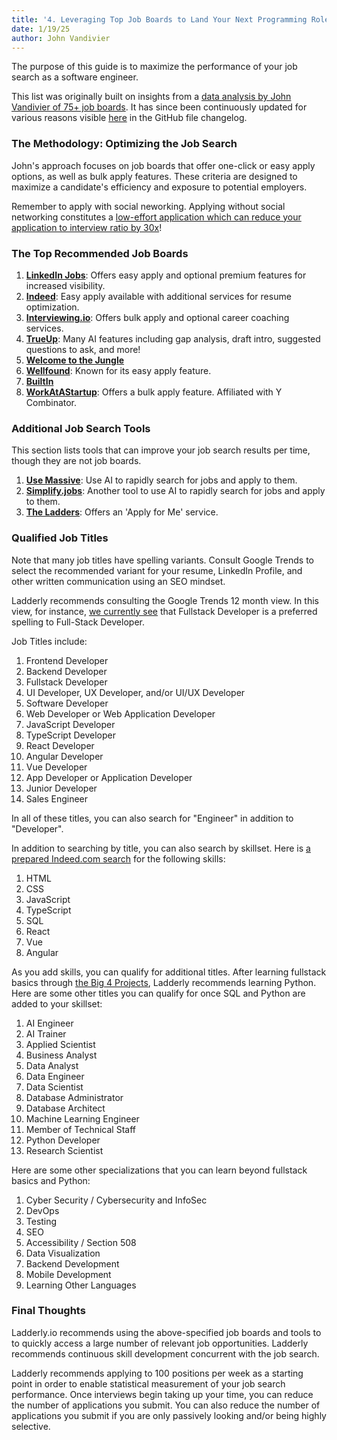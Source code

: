 ```yaml
---
title: '4. Leveraging Top Job Boards to Land Your Next Programming Role'
date: 1/19/25
author: John Vandivier
---
```


The purpose of this guide is to maximize the performance of your job search as a software engineer.

This list was originally built on insights from a [data analysis by John Vandivier of 75+ job boards](https://www.youtube.com/watch?v=Wof3HPOLnPo&list=PL4hsXTgWARMzFezKkj7vGJKmtX0ugC49t). It has since been continuously updated for various reasons visible [here](https://github.com/Vandivier/ladderly-3/commits/main/ladderly-io/src/app/blog/2023-12-01-top-job-boards.md) in the GitHub file changelog.

### The Methodology: Optimizing the Job Search

John's approach focuses on job boards that offer one-click or easy apply options, as well as bulk apply features. These criteria are designed to maximize a candidate's efficiency and exposure to potential employers.

Remember to apply with social neworking. Applying without social networking constitutes a [low-effort application which can reduce your application to interview ratio by 30x](https://www.ladderly.io/blog/2024-08-04-no-cover-letters#an-original-contribution-of-data)!

### The Top Recommended Job Boards

1. [**LinkedIn Jobs**](https://www.linkedin.com/jobs/): Offers easy apply and optional premium features for increased visibility.
2. [**Indeed**](https://www.indeed.com/): Easy apply available with additional services for resume optimization.
3. [**Interviewing.io**](https://interviewing.io/): Offers bulk apply and optional career coaching services.
4. [**TrueUp**](https://www.trueup.io/jobs): Many AI features including gap analysis, draft intro, suggested questions to ask, and more!
5. [**Welcome to the Jungle**](https://us.welcometothejungle.com/)
6. [**Wellfound**](https://www.wellfound.com/): Known for its easy apply feature.
7. [**BuiltIn**](https://builtin.com/)
8. [**WorkAtAStartup**](https://www.workatastartup.com/): Offers a bulk apply feature. Affiliated with Y Combinator.

### Additional Job Search Tools

This section lists tools that can improve your job search results per time, though they are not job boards.

1. [**Use Massive**](https://usemassive.com/?via=john): Use AI to rapidly search for jobs and apply to them.
2. [**Simplify.jobs**](https://simplify.jobs/): Another tool to use AI to rapidly search for jobs and apply to them.
3. [**The Ladders**](https://www.theladders.com/): Offers an 'Apply for Me' service.

### Qualified Job Titles

Note that many job titles have spelling variants. Consult Google Trends to select the recommended variant for your resume, LinkedIn Profile, and other written communication using an SEO mindset.

Ladderly recommends consulting the Google Trends 12 month view. In this view, for instance, [we currently see](https://trends.google.com/trends/explore?geo=US&q=fullstack%20developer,full%20stack%20developer,full-stack%20developer&hl=en) that Fullstack Developer is a preferred spelling to Full-Stack Developer.

Job Titles include:

1. Frontend Developer
2. Backend Developer
3. Fullstack Developer
4. UI Developer, UX Developer, and/or UI/UX Developer
5. Software Developer
6. Web Developer or Web Application Developer
7. JavaScript Developer
8. TypeScript Developer
9. React Developer
10. Angular Developer
11. Vue Developer
12. App Developer or Application Developer
13. Junior Developer
14. Sales Engineer

In all of these titles, you can also search for "Engineer" in addition to "Developer".

In addition to searching by title, you can also search by skillset. Here is [a prepared Indeed.com search](https://www.indeed.com/jobs?q=HTML+OR+CSS+OR+JAVASCRIPT+OR+TYPESCRIPT+OR+SQL+OR+REACT+OR+VUE+OR+ANGULAR&l=United+States) for the following skills:

1. HTML
2. CSS
3. JavaScript
4. TypeScript
5. SQL
6. React
7. Vue
8. Angular

As you add skills, you can qualify for additional titles. After learning fullstack basics through [the Big 4 Projects](https://www.ladderly.io/blog/2023-10-01-quality-course-and-projects#the-big-4-projects), Ladderly recommends learning Python. Here are some other titles you can qualify for once SQL and Python are added to your skillset:

1. AI Engineer
2. AI Trainer
3. Applied Scientist
4. Business Analyst
5. Data Analyst
6. Data Engineer
7. Data Scientist
8. Database Administrator
9. Database Architect
10. Machine Learning Engineer
11. Member of Technical Staff
12. Python Developer
13. Research Scientist

Here are some other specializations that you can learn beyond fullstack basics and Python:

1. Cyber Security / Cybersecurity and InfoSec
2. DevOps
3. Testing
4. SEO
5. Accessibility / Section 508
6. Data Visualization
7. Backend Development
8. Mobile Development
9. Learning Other Languages

### Final Thoughts

Ladderly.io recommends using the above-specified job boards and tools to to quickly access a large number of relevant job opportunities. Ladderly recommends continuous skill development concurrent with the job search.

Ladderly recommends applying to 100 positions per week as a starting point in order to enable statistical measurement of your job search performance. Once interviews begin taking up your time, you can reduce the number of applications you submit. You can also reduce the number of applications you submit if you are only passively looking and/or being highly selective.
